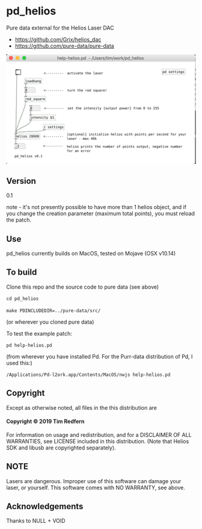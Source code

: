 # pd_helios
Pure data external for the Helios Laser DAC

* https://github.com/Grix/helios_dac
* https://github.com/pure-data/pure-data

![help-helios.pd](help.png)

## Version

0.1

note - it's not presently possible to have more than 1 helios object, and if you change the creation parameter (maximum total points), you must reload the patch. 

## Use

pd_helios currently builds on MacOS, tested on Mojave (OSX v10.14)

## To build

Clone this repo and the source code to pure data (see above)

```
cd pd_helios

make PDINCLUDEDIR=../pure-data/src/
```

(or wherever you cloned pure data)

To test the example patch:

```
pd help-helios.pd
```

(from wherever you have installed Pd. For the Purr-data distribution of Pd, I used this:)

```
/Applications/Pd-l2ork.app/Contents/MacOS/nwjs help-helios.pd 
```

## Copyright

Except as otherwise noted, all files in the this distribution are

#### Copyright © 2019 Tim Redfern

For information on usage and redistribution, and for a DISCLAIMER OF ALL
WARRANTIES, see LICENSE included in this distribution.
(Note that Helios SDK and libusb are copyrighted separately).

## NOTE

Lasers are dangerous. Improper use of this software can damage your laser, or yourself. This software comes with NO WARRANTY, see above.

## Acknowledgements

Thanks to NULL + VOID